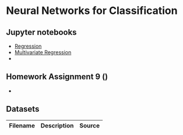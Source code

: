 # Neural Networks for Classification


## Jupyter notebooks
- [Regression](https://nbviewer.jupyter.org/github/um-perez-alvaro/Data-Science-Theory/blob/master/Jupyter%20Notebooks/Neural%20Networks%20for%20Regression/notebooks/Regression.ipynb)
- [Multivariate Regression](https://github.com/um-perez-alvaro/Data-Science-Theory/blob/master/Jupyter%20Notebooks/Neural%20Networks%20for%20Regression/notebooks/Multivariate%20Regression.ipynb)
- 
## Homework Assignment 9 ()

- []()


## Datasets
Filename | Description |  Source
--- | --- |  --- 
